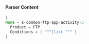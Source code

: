 #### Parser Content
```Java
{
Name = s-common-ftp-app-activity-3
  Product = FTP
  Conditions = [ """]list """ ]
}
```